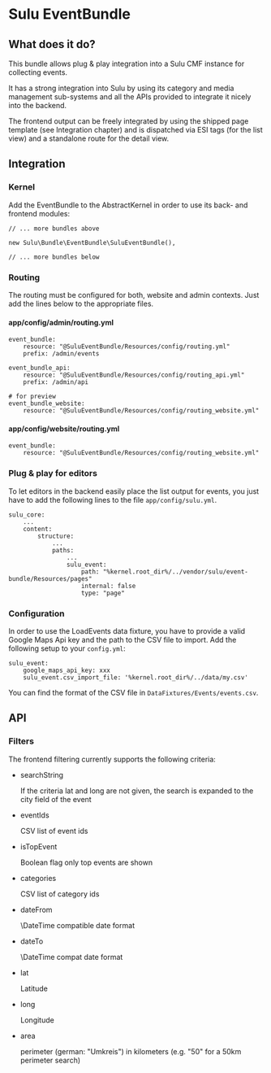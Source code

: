 # Sulu EventBundle

## What does it do?

This bundle allows plug & play integration into a Sulu CMF instance for collecting events.

It has a strong integration into Sulu by using its category and media management sub-systems
and all the APIs provided to integrate it nicely into the backend.

The frontend output can be freely integrated by using the shipped page template (see Integration 
chapter) and is dispatched via ESI tags (for the list view) and a standalone route for the detail
view.

## Integration

### Kernel

Add the EventBundle to the AbstractKernel in order to use its back- and frontend modules:

    // ... more bundles above
    
    new Sulu\Bundle\EventBundle\SuluEventBundle(),
    
    // ... more bundles below

### Routing

The routing must be configured for both, website and admin contexts. Just add the lines below to
the appropriate files.

#### app/config/admin/routing.yml

    event_bundle:
        resource: "@SuluEventBundle/Resources/config/routing.yml"
        prefix: /admin/events
    
    event_bundle_api:
        resource: "@SuluEventBundle/Resources/config/routing_api.yml"
        prefix: /admin/api
    
    # for preview
    event_bundle_website:
        resource: "@SuluEventBundle/Resources/config/routing_website.yml"

#### app/config/website/routing.yml

    event_bundle:
        resource: "@SuluEventBundle/Resources/config/routing_website.yml"

### Plug & play for editors

To let editors in the backend easily place the list output for events, you just have to add the following
lines to the file `app/config/sulu.yml`.

    sulu_core:
        ...
        content:
            structure:
                ...
                paths:
                    ...
                    sulu_event:
                        path: "%kernel.root_dir%/../vendor/sulu/event-bundle/Resources/pages"
                        internal: false
                        type: "page"

### Configuration

In order to use the LoadEvents data fixture, you have to provide a valid Google Maps Api key and the path
to the CSV file to import. Add the following setup to your `config.yml`:

    sulu_event:
        google_maps_api_key: xxx
        sulu_event.csv_import_file: '%kernel.root_dir%/../data/my.csv'

You can find the format of the CSV file in `DataFixtures/Events/events.csv`. 

## API

### Filters

The frontend filtering currently supports the following criteria:

*   searchString

    If the criteria lat and long are not given, the search is expanded to the city field of the event

*   eventIds 

    CSV list of event ids

*   isTopEvent

    Boolean flag only top events are shown

*   categories
 
    CSV list of category ids

*   dateFrom

    \DateTime compatible date format

*   dateTo

    \DateTime compat date format

*   lat

    Latitude

*   long

    Longitude

*   area

    perimeter (german: "Umkreis") in kilometers (e.g. "50" for a 50km perimeter search)
